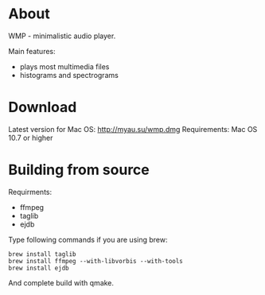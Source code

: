 About
============

WMP - minimalistic audio player.

Main features:

* plays most multimedia files
* histograms and spectrograms

Download
============

Latest version for Mac OS: http://myau.su/wmp.dmg
Requirements: Mac OS 10.7 or higher

Building from source
============

Requirments:

* ffmpeg
* taglib
* ejdb

Type following commands if you are using brew:

```
brew install taglib
brew install ffmpeg --with-libvorbis --with-tools
brew install ejdb
```

And complete build with qmake.
